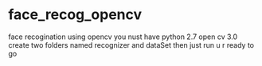 # face_recog_opencv
face recogination using opencv
you nust have python 2.7
open cv 3.0
create two  folders named  recognizer and dataSet 
then just run u r ready to go
